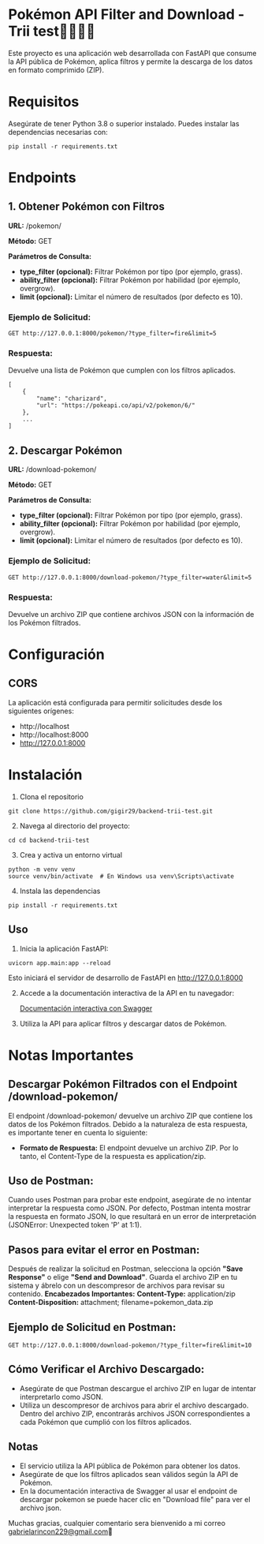 # Pokémon API Filter and Download - Trii test👩🏼‍💻💚
Este proyecto es una aplicación web desarrollada con FastAPI que consume la API pública de Pokémon, aplica filtros y permite la descarga de los datos en formato comprimido (ZIP).
# Requisitos
Asegúrate de tener Python 3.8 o superior instalado. Puedes instalar las dependencias necesarias con:
```
pip install -r requirements.txt
```
# Endpoints
## 1. Obtener Pokémon con Filtros
**URL:** /pokemon/

**Método:** GET

**Parámetros de Consulta:**

- **type_filter (opcional):** Filtrar Pokémon por tipo (por ejemplo, grass).
- **ability_filter (opcional):** Filtrar Pokémon por habilidad (por ejemplo, overgrow).
- **limit (opcional):** Limitar el número de resultados (por defecto es 10).
  
### **Ejemplo de Solicitud:**
```
GET http://127.0.0.1:8000/pokemon/?type_filter=fire&limit=5

```
### **Respuesta:**
Devuelve una lista de Pokémon que cumplen con los filtros aplicados.
```
[
    {
        "name": "charizard",
        "url": "https://pokeapi.co/api/v2/pokemon/6/"
    },
    ...
]

```

## 2. Descargar Pokémon
**URL:** /download-pokemon/

**Método:** GET

**Parámetros de Consulta:**

- **type_filter (opcional):** Filtrar Pokémon por tipo (por ejemplo, grass).
- **ability_filter (opcional):** Filtrar Pokémon por habilidad (por ejemplo, overgrow).
- **limit (opcional):** Limitar el número de resultados (por defecto es 10).
  
### **Ejemplo de Solicitud:**

```
GET http://127.0.0.1:8000/download-pokemon/?type_filter=water&limit=5

```
### **Respuesta:**
Devuelve un archivo ZIP que contiene archivos JSON con la información de los Pokémon filtrados.


# **Configuración**
## **CORS**
La aplicación está configurada para permitir solicitudes desde los siguientes orígenes:

- http://localhost
- http://localhost:8000
- http://127.0.0.1:8000

# Instalación
1. Clona el repositorio

```
git clone https://github.com/gigir29/backend-trii-test.git
```
2. Navega al directorio del proyecto:
   
```
cd cd backend-trii-test
```

3. Crea y activa un entorno virtual

```
python -m venv venv
source venv/bin/activate  # En Windows usa venv\Scripts\activate
```
4. Instala las dependencias

```
pip install -r requirements.txt
```

## Uso

1. Inicia la aplicación FastAPI:

```
uvicorn app.main:app --reload
```
Esto iniciará el servidor de desarrollo de FastAPI en http://127.0.0.1:8000

2. Accede a la documentación interactiva de la API en tu navegador:

    [Documentación interactiva con Swagger](http://127.0.0.1:8000/docs#/)

3. Utiliza la API para aplicar filtros y descargar datos de Pokémon.

# Notas Importantes
## Descargar Pokémon Filtrados con el Endpoint /download-pokemon/
El endpoint /download-pokemon/ devuelve un archivo ZIP que contiene los datos de los Pokémon filtrados. Debido a la naturaleza de esta respuesta, es importante tener en cuenta lo siguiente:

- **Formato de Respuesta:** El endpoint devuelve un archivo ZIP. Por lo tanto, el Content-Type de la respuesta es application/zip.

## Uso de Postman:
Cuando uses Postman para probar este endpoint, asegúrate de no intentar interpretar la respuesta como JSON. Por defecto, Postman intenta mostrar la respuesta en formato JSON, lo que resultará en un error de interpretación (JSONError: Unexpected token 'P' at 1:1).

## Pasos para evitar el error en Postman:
Después de realizar la solicitud en Postman, selecciona la opción **"Save Response"** o elige **"Send and Download"**.
Guarda el archivo ZIP en tu sistema y ábrelo con un descompresor de archivos para revisar su contenido.
**Encabezados Importantes:**
**Content-Type:** application/zip
**Content-Disposition:** attachment; filename=pokemon_data.zip

## Ejemplo de Solicitud en Postman:
```
GET http://127.0.0.1:8000/download-pokemon/?type_filter=fire&limit=10
```
## Cómo Verificar el Archivo Descargado:
- Asegúrate de que Postman descargue el archivo ZIP en lugar de intentar interpretarlo como JSON.
- Utiliza un descompresor de archivos para abrir el archivo descargado.
Dentro del archivo ZIP, encontrarás archivos JSON correspondientes a cada Pokémon que cumplió con los filtros aplicados.

## Notas

- El servicio utiliza la API pública de Pokémon para obtener los datos.
- Asegúrate de que los filtros aplicados sean válidos según la API de Pokémon.
- En la documentación interactiva de Swagger al usar el endpoint de descargar pokemon se puede hacer clic en "Download file" para ver el archivo json.

Muchas gracias, cualquier comentario sera bienvenido a mi correo gabrielarincon229@gmail.com💚

